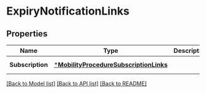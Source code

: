 # ExpiryNotificationLinks

## Properties
Name | Type | Description | Notes
------------ | ------------- | ------------- | -------------
**Subscription** | [***MobilityProcedureSubscriptionLinks**](MobilityProcedureSubscriptionLinks.md) |  | [default to null]

[[Back to Model list]](../README.md#documentation-for-models) [[Back to API list]](../README.md#documentation-for-api-endpoints) [[Back to README]](../README.md)


